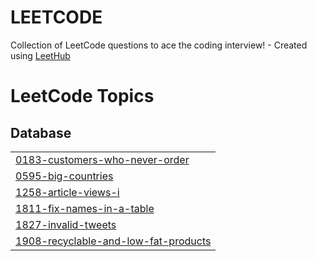 # LEETCODE
Collection of LeetCode questions to ace the coding interview! - Created using [LeetHub](https://github.com/QasimWani/LeetHub)

<!---LeetCode Topics Start-->
# LeetCode Topics
## Database
|  |
| ------- |
| [0183-customers-who-never-order](https://github.com/achal2000-oss/LEETCODE/tree/master/0183-customers-who-never-order) |
| [0595-big-countries](https://github.com/achal2000-oss/LEETCODE/tree/master/0595-big-countries) |
| [1258-article-views-i](https://github.com/achal2000-oss/LEETCODE/tree/master/1258-article-views-i) |
| [1811-fix-names-in-a-table](https://github.com/achal2000-oss/LEETCODE/tree/master/1811-fix-names-in-a-table) |
| [1827-invalid-tweets](https://github.com/achal2000-oss/LEETCODE/tree/master/1827-invalid-tweets) |
| [1908-recyclable-and-low-fat-products](https://github.com/achal2000-oss/LEETCODE/tree/master/1908-recyclable-and-low-fat-products) |
<!---LeetCode Topics End-->